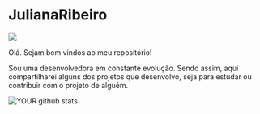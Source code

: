 # JulianaRibeiro
<img src="https://github.com/JuRibeiro/JulianaRibeiro/blob/main/img/mulheres-na-tech.jpg">

Olá. Sejam bem vindos ao meu repositório!

Sou uma desenvolvedora em constante evolução. Sendo assim, aqui compartilharei alguns dos projetos que desenvolvo, seja para estudar ou contribuir com o projeto de alguém.


![YOUR github stats](https://github-readme-stats.vercel.app/api?username=JuRibeiro)

